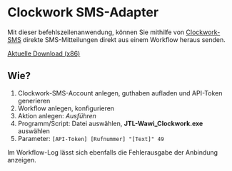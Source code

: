 # Clockwork SMS-Adapter

Mit dieser befehlszeilenanwendung, können Sie mithilfe von [Clockwork-SMS](https://www.clockworksms.com/) direkte SMS-Mitteilungen direkt aus einem Workflow heraus senden.

[Aktuelle Download (x86)](https://github.com/heinleit/jtl-wawi-clockwork-sms-adapter/releases)

## Wie?

1. Clockwork-SMS-Account anlegen, guthaben aufladen und API-Token generieren
2. Workflow anlegen, konfigurieren
3. Aktion anlegen: *Ausführen*
4. Programm/Script: Datei auswählen, **JTL-Wawi_Clockwork.exe** auswählen
5. Parameter: `[API-Token] [Rufnummer] "[Text]" 49`

Im Workflow-Log lässt sich ebenfalls die Fehlerausgabe der Anbindung anzeigen.